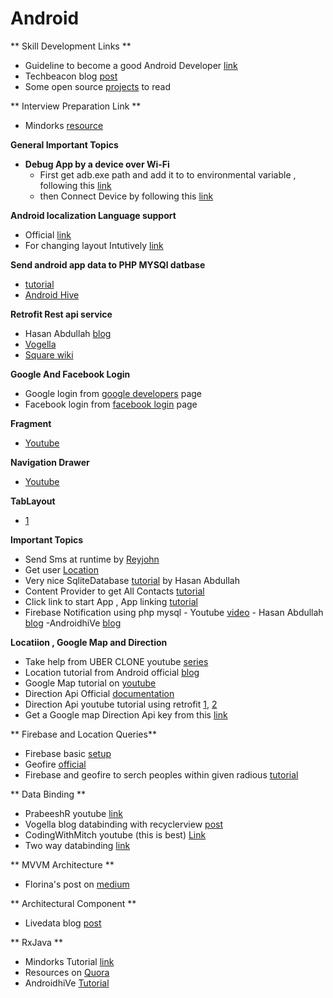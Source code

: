 # Android

** Skill Development Links **
  - Guideline to become a good Android Developer [link](https://medium.com/mindorks/a-roadmap-to-become-a-better-android-developer-3038cf7f8c8d)
  - Techbeacon blog [post](https://techbeacon.com/how-become-better-android-developer-30-bite-sized-pro-tips)
  - Some open source [projects](https://blog.aritraroy.in/20-awesome-open-source-android-apps-to-boost-your-development-skills-b62832cf0fa4) to read

** Interview Preparation Link **
  - Mindorks [resource](https://github.com/MindorksOpenSource/android-interview-questions)


**General Important Topics**
  - **Debug App by a device over Wi-Fi**
    - First get adb.exe path and add it to to environmental variable , following this [link](https://stackoverflow.com/questions/20564514/adb-is-not-recognized-as-an-internal-or-external-command-operable-program-or/20564601)
    - then Connect Device by following this [link](https://developer.android.com/studio/command-line/adb.html#wireless)


**Android localization Language support**
  - Official [link](https://developer.android.com/studio/write/translations-editor?utm_source=android-studio)
  - For changing layout Intutively [link](https://javapapers.com/android/android-app-with-multi-language-support/)

**Send android app data to PHP MYSQl datbase**
  - [tutorial](https://androidjson.com/android-php-send-data-mysql-database/)
  - [Android Hive](https://www.androidhive.info/2012/01/android-login-and-registration-with-php-mysql-and-sqlite/)

**Retrofit Rest api service**
 - Hasan Abdullah [blog](https://hellohasan.com/2016/12/03/android-retrofit-get-post-method/)
 - [Vogella](http://www.vogella.com/tutorials/Retrofit/article.html)
 - [Square wiki](https://github.com/square/retrofit/wiki/Retrofit-Tutorials)


**Google And Facebook Login**
  - Google login from [google developers](https://developers.google.com/identity/sign-in/android/start-integrating) page
  - Facebook login from [facebook login](https://developers.facebook.com/tools-and-support/) page

**Fragment**
 - [Youtube](https://www.youtube.com/watch?v=mcF28h9WiGQ)


 **Navigation Drawer**
  - [Youtube](https://www.youtube.com/watch?v=H4R-hz56oBA)


  **TabLayout**
   - [1](https://www.youtube.com/watch?v=zcnT-3F-9JA)


   **Important Topics**
   -  Send Sms at runtime by [Reyjohn](http://www.androidrey.com/run-time-permission-request-in-marshmallow/)  
   - Get user [Location](https://developer.android.com/training/location/retrieve-current.html)
   -  Very nice SqliteDatabase [tutorial](https://hellohasan.com/2017/11/15/android-sqlite-database-tutorial-introduction/) by Hasan Abdullah
   - Content Provider to get All Contacts [tutorial](https://www.youtube.com/watch?v=-4GgzqMVrYc&list=PLfuE3hOAeWhb7kirY4rBtTLVF73jEXwG4)
   - Click link to start App , App linking [tutorial](https://developer.android.com/studio/write/app-link-indexing.html)
   - Firebase Notification using php mysql
    - Youtube [video](https://www.youtube.com/watch?v=LiKCEa5_Cs8)
    - Hasan Abdullah [blog](https://hellohasan.com/2017/04/04/android-firebase-push-notification-php-backend/)
    -AndroidhiVe [blog](https://www.androidhive.info/2012/10/android-push-notifications-using-google-cloud-messaging-gcm-php-and-mysql/)



  **Locatiion , Google Map and Direction**
  - Take help from UBER CLONE youtube [series](https://www.youtube.com/watch?v=DvFPQBHfGzs&list=PLaoF-xhnnrRULoWAGjWJ79-BwD1mAMwB0)
  - Location tutorial from Android official [blog](https://developer.android.com/training/location/index.html)
  - Google Map tutorial on [youtube](https://www.youtube.com/watch?v=r7elRDUFJTU)
  - Direction Api Official [documentation](https://developers.google.com/maps/documentation/directions/intro)
  - Direction Api youtube tutorial using retrofit [1](https://developers.google.com/maps/documentation/directions/intro), [2](https://www.youtube.com/watch?v=mAotyuaOAb0&t=0s&index=4&list=PLvOs9sr6wdP86lncizf9SEfeUQZeGoiqB)
  - Get a Google map Direction Api key from this [link](https://developers.google.com/maps/documentation/directions/start)


  ** Firebase and Location Queries**

  - Firebase basic [setup](https://firebase.google.com/docs/database/android/start/)
  - Geofire [official](https://github.com/firebase/geofire)
  - Firebase and geofire to serch peoples within given radious [tutorial](https://www.youtube.com/watch?v=jvhD7-q45_w&list=PLaoF-xhnnrRULoWAGjWJ79-BwD1mAMwB0&index=8)


  ** Data Binding **
  - PrabeeshR youtube [link](https://www.youtube.com/watch?v=_luUjCPG-Pc)
  - Vogella blog databinding with recyclerview [post](http://www.vogella.com/tutorials/AndroidDatabinding/article.html)
  - CodingWithMitch youtube (this is best) [Link](https://www.youtube.com/watch?v=v4XO_y3RErI)
  - Two way databinding [link](https://www.bignerdranch.com/blog/two-way-data-binding-on-android-observing-your-view-with-xml/)


  ** MVVM Architecture **
  - Florina's post on [medium](https://medium.com/upday-devs/android-architecture-patterns-part-3-model-view-viewmodel-e7eeee76b73b)


  ** Architectural Component **

  - Livedata blog [post](http://www.zoftino.com/android-livedata-examples)


  ** RxJava **
  - Mindorks Tutorial [link](https://mindorks.com/course/learn-rxjava/chapter/id/2/page/id/7)
  - Resources on [Quora](https://www.quora.com/What-is-the-best-way-to-learn-RxJava-for-Android)
  - AndroidhiVe [Tutorial](https://www.androidhive.info/RxJava/android-getting-started-with-reactive-programming/)
